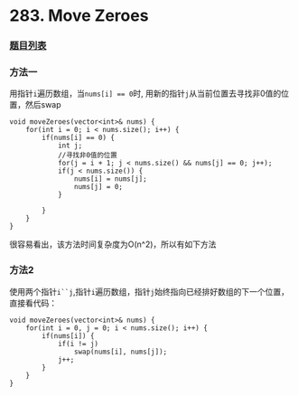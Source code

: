 # 283. Move Zeroes

### [题目列表](https://leetcode.com/problems/move-zeroes/description/)

### 方法一

用指针`i`遍历数组，当`nums[i] == 0`时, 用新的指针`j`从当前位置去寻找非0值的位置，然后swap

	void moveZeroes(vector<int>& nums) {
        for(int i = 0; i < nums.size(); i++) {
            if(nums[i] == 0) {
                int j;
                //寻找非0值的位置
                for(j = i + 1; j < nums.size() && nums[j] == 0; j++);
                if(j < nums.size()) {
                    nums[i] = nums[j];
                    nums[j] = 0;
                }
                
            }
        }
    }
    
很容易看出，该方法时间复杂度为O(n^2)，所以有如下方法
### 方法2

使用两个指针`i``j`,指针`i`遍历数组，指针`j`始终指向已经排好数组的下一个位置，直接看代码：

	void moveZeroes(vector<int>& nums) {
        for(int i = 0, j = 0; i < nums.size(); i++) {
            if(nums[i]) {
                if(i != j) 
                    swap(nums[i], nums[j]);    
                j++;
            }
        }
    }